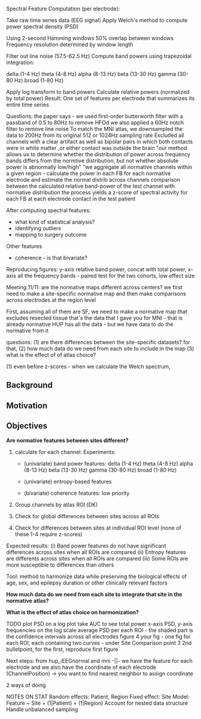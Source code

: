 Spectral Feature Computation (per electrode):

Take raw time series data (EEG signal)
Apply Welch's method to compute power spectral density (PSD)

Using 2-second Hamming windows
50% overlap between windows
Frequency resolution determined by window length

Filter out line noise (57.5-62.5 Hz)
Compute band powers using trapezoidal integration:

delta (1-4 Hz)
theta (4-8 Hz)
alpha (8-13 Hz)
beta (13-30 Hz)
gamma (30-80 Hz)
broad (1-80 Hz)

Apply log transform to band powers
Calculate relative powers (normalized by total power)
Result: One set of features per electrode that summarizes its entire time series

Questions:
the paper says - we used first-order butterworth filter with a passband of 0.5 to 80Hz to remove HFOd
we also applied a 60Hz notch filter to remove line noise
To match the MNI atlas, we downsampled the data to 200Hz from its original 512 or 1024Hz sampling rate
Excluded all channels with a clear artifact as well as bipolar pairs in which both contacts were in white matter ,or either contact was outside the brain
"our method allows us to determine whether the distribution of power across frequency bands differs from the normtive distribution, but not whether absolute power is abnormally low/high"
"we aggregate all normative channels within a given region - calculate the power in each FB for each normative electrode and estimate the normal distrib across channels
comparison between the calculated relative band-power of the test channel with normative distribution
the process yields a z-score of spectral activity for each FB at each electrode contact in the test patient

After computing spectral features:
- what kind of statistical analysis?
- identifying outliers
- mapping to surgery outcome 

Other features
- coherence - is that bivariate?

Reproducing figures:
y-axis relative band power, concat with total power, x-axis all the frequency bands - paired test for the two cohorts, low effect size

Meeting 11/11:
are the normative maps different across centers?
we first need to make a site-specific normative map and then make comparisons across electrodes at the region level

First, assuming all of them are SF, we need to make a normative map that excludes resected tissue
that's the data that I gave you for MNI - that is already normative
HUP has all the data - but we have data to do the normative from it

questions: 
(1) are there differences between the site-specific datasets?
for that, 
(2) how much data do we need from each site to include in the map
(3) what is the effect of of atlas choice?

(1)
even before z-scores - when we calculate the Welch spectrum, 

## Background

## Motivation

## Objectives
**Are normative features between sites different?**  
1. calculate for each channel:
    Experiments:
    - (univariate) band power features:
        delta (1-4 Hz)
        theta (4-8 Hz)
        alpha (8-13 Hz)
        beta (13-30 Hz)
        gamma (30-80 Hz)
        broad (1-80 Hz)

    - (univariate) entropy-based features
    - (bivariate) coherence features:
        low priority
 

2. Group channels by atlas ROI (DK)
3. Check for global differences between sites across all ROIs
4. Check for differences between sites at individual ROI level
(none of these 1-4 require z-scores)

Expected results:
(i) Band power features do not have significant differences across sites when all ROIs are compared
(ii) Entropy features are differents across sites when all ROIs are compared
(iii) Some ROIs are more susceptible to differences than others

Tool: method to harmonize data while preserving the biological effects of age, sex, and epilepsy duration or other clinically relevant factors

**How much data do we need from each site to integrate that site in the normative atlas?**  

**What is the effect of atlas choice on harmonization?**

TODO
plot PSD on a log plot
take AUC to see total power
x-axis PSD, y-axis frequencies on the log scale
average PSD per each ROI - the shaded part is the confidence intervals across all electrodes
figure 4 
your fig - one fig for each ROI, each containing two curves - 
under Site Comparison point 3 2nd bulletpoint, for the first, reproduce first figure

Next steps:
from hup_iEEGnormal and mni -||- 
we have the feature for each electrode and we also have the coordinate of each electrode (ChannelPosition) -> you want to find nearest neighbor to assign coordinate

2 ways of doing 

NOTES ON STAT
Random effects: Patient, Region
Fixed effect: Site
Model: Feature ~ Site + (1|Patient) + (1|Region)
Account for nested data structure
Handle unbalanced sampling
